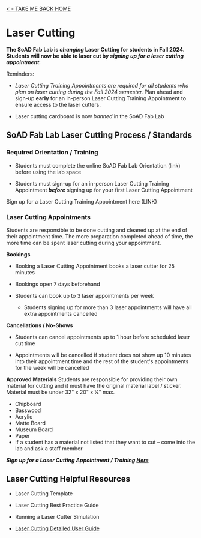 
[< - TAKE ME BACK HOME ](/README.md)

# Laser Cutting

**The SoAD Fab Lab is *changing* Laser Cutting for students in Fall 2024. Students will now be able to laser cut by *signing up for a laser cutting appointment.***

Reminders:
* *Laser Cutting Training Appointments are required for all students who plan on laser cutting during the Fall 2024 semester.* Plan ahead and sign-up **early** for an in-person Laser Cutting Training Appointment to ensure access to the laser cutters.

* Laser cutting cardboard is now *banned* in the SoAD Fab Lab

## SoAD Fab Lab Laser Cutting Process / Standards

### Required Orientation / Training
* Students must complete the online SoAD Fab Lab Orientation (link) before using the lab space
   
* Students must sign-up for an in-person Laser Cutting Training Appointment ***before*** signing up for your first Laser Cutting Appointment

Sign up for a Laser Cutting Training Appointment here (LINK) 

### Laser Cutting Appointments 
Students are responsible to be done cutting and cleaned up at the end of their appointment time. The more preparation completed ahead of time, the more time can be spent laser cutting during your appointment. 

**Bookings**

* Booking a Laser Cutting Appointment books a laser cutter for 25 minutes
  
* Bookings open 7 days beforehand
  
* Students can book up to 3 laser appointments per week  
  * Students signing up for more than 3 laser appointments will have all extra appointments cancelled

**Cancellations / No-Shows**
* Students can cancel appointments up to 1 hour before scheduled laser cut time
  
* Appointments will be cancelled if student does not show up 10 minutes into their appointment time and the rest of the student's appointments for the week will be cancelled

**Approved Materials**
Students are responsible for providing their own material for cutting and it must have the original material label / sticker. Material must be under 32" x 20" x ¼" max. 

* Chipboard
* Basswood
* Acrylic
* Matte Board
* Museum Board
* Paper
* If a student has a material not listed that they want to cut – come into the lab and ask a staff member 

***Sign up for a Laser Cutting Appointment / Training [Here](https://outlook.office365.com/owa/calendar/booking-LaserCuttingNYITManhattan@nyinstituteoftechnology.onmicrosoft.com/bookings/)***

## Laser Cutting Helpful Resources
* Laser Cutting Template
  
* Laser Cutting Best Practice Guide
  
* Running a Laser Cutter Simulation
  
* [Laser Cutting Detailed User Guide](https://github.com/DigitalFabricationLab-NYIT-SoAD/resources/blob/main/UserGuides/LaserCutters.md)



